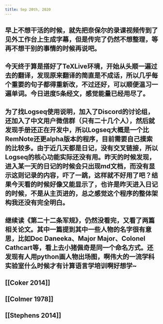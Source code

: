 ```yaml
---
title: Sep 20th, 2020
---
```


## 早上不想干活的时候，就先把奈保尔的录课视频传到了见外工作台上生成字幕，但是传完了仍然不想整理，等再不想干别的事情的时候再说吧。
## 今天终于算是搭好了TeXLive环境，开始从头顺一遍过去的翻译，发现原来翻译的简直是不成话，所以几乎每个重要的句子都得重新改，不过还好，可以顺便温习一遍单词。今日进度5条经文，感觉能量已经用尽了。
## 为了找Logseq使用说明，加入了Discord的讨论组，还加入了中文用户微信群（只有二十几个人），然后就发现手册还正在开发中，所以Logseq大概是一个比RemNote还更alpha版本的程序，目前需要自己摸索的比较多。由于近几天都是日记，没有交叉链接，所以Logseq的核心功能实际还没有用。昨天的时候发现，进入某一天的日记的时候会只出现md文档，而没有显示这则记录的内容，吓了一跳，这样就不好用了吧？结果今天看的时候好像又能显示了，也许是昨天进入日记的时候，不是从主页进的，总之感觉这个程序的整体架构我还没有完全明白。
## 继续读《第二十二条军规》，仍然没看完，又看了两篇相关论文。其中一篇提到其中一些人物的名字很有意思，比如Doc Daneeka、Major Major、Colonel Cathcart等，看上去小猪佩奇是同一个命名方式。还发现有人用python画人物出场图，啊伟大的一流学科实验室什么时候才有计算语言学培训啊好想学~
## [[Coker 2014]]
## [[Colmer 1978]]
## [[Stephens 2014]]
##
##
